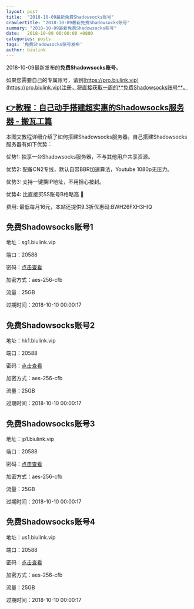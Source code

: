 ```yaml
---
layout: post
title:  "2018-10-09最新免费Shadowsocks账号"
crawlertitle: "2018-10-09最新免费Shadowsocks账号"
summary: "2018-10-09最新免费Shadowsocks账号"
date:   2018-10-09 00:00:00 +0800
categories: posts
tags: '免费Shadowsocks账号发布'
author: biulink
---
```


2018-10-09最新发布的**免费Shadowsocks账号**。

如果您需要自己的专属账号，请到[https://pro.biulink.vip](https://pro.biulink.vip)注册，将直接获取一周的**免费Shadowsocks账号**。

## [👉教程：自己动手搭建超实惠的Shadowsocks服务器 - 搬瓦工篇](https://github.com/Biulink/ShadowsocksTutorials/blob/master/%E6%95%99%E6%82%A8%E8%87%AA%E5%B7%B1%E5%8A%A8%E6%89%8B%E6%90%AD%E5%BB%BA%E8%B6%85%E5%AE%9E%E6%83%A0%E7%9A%84Shadowsocks%E6%9C%8D%E5%8A%A1%E5%99%A8%20-%20%E6%90%AC%E7%93%A6%E5%B7%A5%E7%AF%87.md)
  
  本图文教程详细介绍了如何搭建Shadowsocks服务器。自己搭建Shadowsocks服务器有如下优势：

  优势1: 独享一台Shadowsocks服务器，不与其他用户共享资源。

  优势2: 配备CN2专线，默认自带BBR加速算法，Youtube 1080p无压力。

  优势3: 支持一键换IP地址，不用担心被封。

  优势4: 比直接买SS账号B格略高 🙂

  费用: 最低每月16元，本站还提供9.3折优惠码:BWH26FXH3HIQ
## 免费Shadowsocks账号1

地址：sg1.biulink.vip

端口：20588

密码：[点击查看](https://github.com/Biulink/ShadowsocksTutorials/blob/master/publish/2018-10-09%E6%9C%80%E6%96%B0%E5%85%8D%E8%B4%B9Shadowsocks%E8%B4%A6%E5%8F%B7.md)

加密方式：aes-256-cfb

流量：25GB

过期时间：2018-10-10 00:00:17

## 免费Shadowsocks账号2

地址：hk1.biulink.vip

端口：20588

密码：[点击查看](https://github.com/Biulink/ShadowsocksTutorials/blob/master/publish/2018-10-09%E6%9C%80%E6%96%B0%E5%85%8D%E8%B4%B9Shadowsocks%E8%B4%A6%E5%8F%B7.md)

加密方式：aes-256-cfb

流量：25GB

过期时间：2018-10-10 00:00:17

## 免费Shadowsocks账号3

地址：jp1.biulink.vip

端口：20588

密码：[点击查看](https://github.com/Biulink/ShadowsocksTutorials/blob/master/publish/2018-10-09%E6%9C%80%E6%96%B0%E5%85%8D%E8%B4%B9Shadowsocks%E8%B4%A6%E5%8F%B7.md)

加密方式：aes-256-cfb

流量：25GB

过期时间：2018-10-10 00:00:17

## 免费Shadowsocks账号4

地址：us1.biulink.vip

端口：20588

密码：[点击查看](https://github.com/Biulink/ShadowsocksTutorials/blob/master/publish/2018-10-09%E6%9C%80%E6%96%B0%E5%85%8D%E8%B4%B9Shadowsocks%E8%B4%A6%E5%8F%B7.md)

加密方式：aes-256-cfb

流量：25GB

过期时间：2018-10-10 00:00:17

